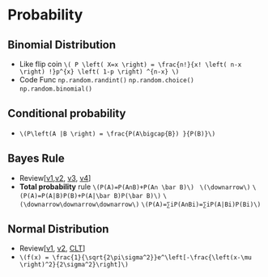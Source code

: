 # Probability 

## Binomial Distribution  
- Like flip coin
  `\( P \left( X=x \right) = \frac{n!}{x! \left( n-x \right) !}p^{x} \left( 1-p \right) ^{n-x} \)`
- Code Func
    `np.random.randint()`
    `np.random.choice()`
    `np.random.binomial()` 
 
## Conditional probability 
- `\(P\left(A |B \right) = \frac{P(A\bigcap{B}) }{P(B)}\)`

## Bayes Rule 
- Review[[v1](https://www.youtube.com/watch?time_continue=85&v=b8M9CWxRyQ4&feature=emb_logo),[v2](https://www.youtube.com/watch?time_continue=10&v=aUFWZ2uJuBE&feature=emb_logo), [v3](https://www.youtube.com/watch?v=RgXQ8GRsjfc&feature=emb_logo), [v4](https://www.youtube.com/watch?time_continue=5&v=SdMk3aROgSc&feature=emb_logo)]
- **Total probability** rule 
  `\(P(A)=P(A∩B)+P(A∩ \bar B)\) `
  `\(\downarrow\)`
  `\(P(A)=P(A|B)P(B)+P(A|\bar B)P(\bar B)\)`
  `\(\downarrow\downarrow\downarrow\)`
  `\(P(A)=∑iP(A∩Bi)=∑iP(A|Bi)P(Bi)\)`

## Normal Distribution 
- Review[[v1](https://www.youtube.com/watch?time_continue=58&v=mQ_IjrtmmAk&feature=emb_logo), [v2](https://www.youtube.com/watch?time_continue=6&v=zqo1RJEHT_0&feature=emb_logo), [CLT](https://www.youtube.com/watch?time_continue=7&v=36KLIHioAvA&feature=emb_logo)]
- `\(f(x) = \frac{1}{\sqrt{2\pi\sigma^2}}e^\left[-\frac{\left(x-\mu \right)^2}{2\sigma^2}\right]\)`
